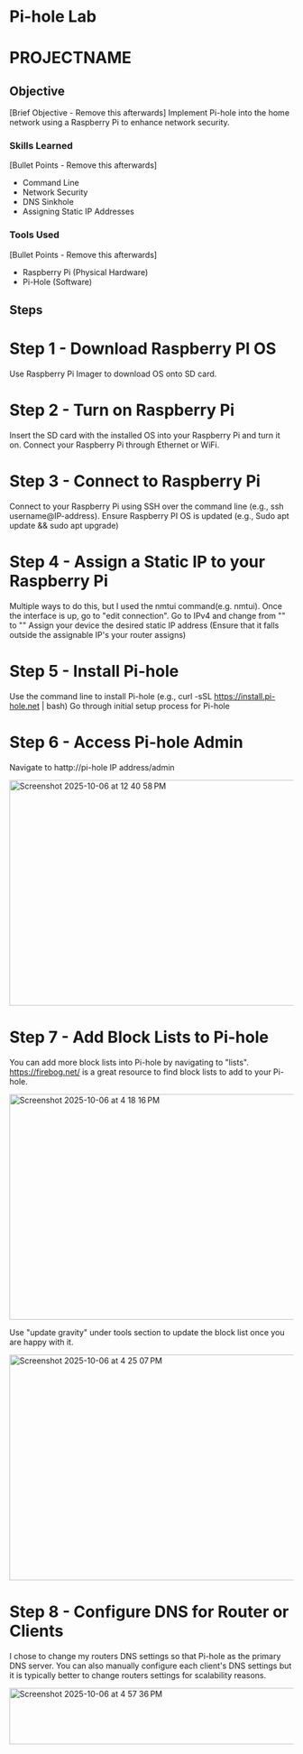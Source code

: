 # Pi-hole Lab

# PROJECTNAME

## Objective
[Brief Objective - Remove this afterwards]
Implement Pi-hole into the home network using a Raspberry Pi to enhance network security.


### Skills Learned
[Bullet Points - Remove this afterwards]
- Command Line
- Network Security
- DNS Sinkhole
- Assigning Static IP Addresses


### Tools Used
[Bullet Points - Remove this afterwards]
- Raspberry Pi (Physical Hardware)
- Pi-Hole (Software)


## Steps

# Step 1 - Download Raspberry PI OS
Use Raspberry Pi Imager to download OS onto SD card.

# Step 2 - Turn on Raspberry Pi
Insert the SD card with the installed OS into your Raspberry Pi and turn it on. Connect your Raspberry Pi through Ethernet or WiFi.

# Step 3 - Connect to Raspberry Pi
Connect to your Raspberry Pi using SSH over the command line (e.g., ssh username@IP-address).
Ensure Raspberry PI OS is updated (e.g., Sudo apt update && sudo apt upgrade)

# Step 4 - Assign a Static IP to your Raspberry Pi
Multiple ways to do this, but I used the nmtui command(e.g. nmtui).
Once the interface is up, go to "edit connection".
Go to IPv4 and change from "<Automatic>" to "<Manual>"
Assign your device the desired static IP address (Ensure that it falls outside the assignable IP's your router assigns)

# Step 5 - Install Pi-hole
Use the command line to install Pi-hole (e.g., curl -sSL https://install.pi-hole.net | bash)
Go through initial setup process for Pi-hole

# Step 6 - Access Pi-hole Admin
Navigate to hattp://pi-hole IP address/admin

<img width="600" height="400" alt="Screenshot 2025-10-06 at 12 40 58 PM" src="https://github.com/user-attachments/assets/e2478ed8-6caa-472f-9ce9-c690b59f6792" />

# Step 7 - Add Block Lists to Pi-hole
You can add more block lists into Pi-hole by navigating to "lists".
https://firebog.net/ is a great resource to find block lists to add to your Pi-hole.

<img width="600" height="400" alt="Screenshot 2025-10-06 at 4 18 16 PM" src="https://github.com/user-attachments/assets/4ca96b9c-6e5b-4ab0-9f18-ebe78e46132a" />

Use "update gravity" under tools section to update the block list once you are happy with it.

<img width="600" height="400" alt="Screenshot 2025-10-06 at 4 25 07 PM" src="https://github.com/user-attachments/assets/a1e02698-d372-40eb-8081-5df84388b2d5" />

# Step 8 - Configure DNS for Router or Clients
I chose to change my routers DNS settings so that Pi-hole as the primary DNS server. You can also manually configure each client's DNS settings but it is typically better to change routers settings for scalability reasons.

<img width="600" height="100" alt="Screenshot 2025-10-06 at 4 57 36 PM" src="https://github.com/user-attachments/assets/b88bd0ef-a97a-4a81-bca5-2c293d0df5a7" />






